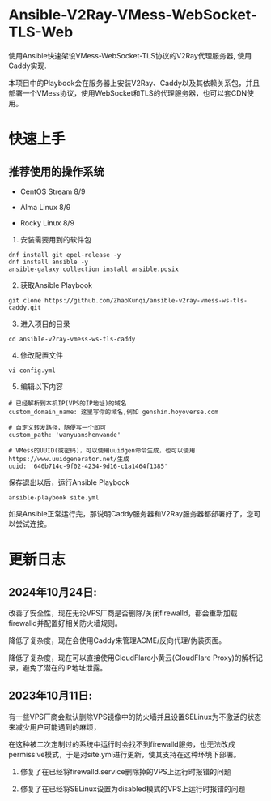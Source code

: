 # Ansible-V2Ray-VMess-WebSocket-TLS-Web

使用Ansible快速架设VMess-WebSocket-TLS协议的V2Ray代理服务器, 使用Caddy实现.

本项目中的Playbook会在服务器上安装V2Ray、Caddy以及其依赖关系包，并且部署一个VMess协议，使用WebSocket和TLS的代理服务器，也可以套CDN使用。

# 快速上手

## 推荐使用的操作系统

* CentOS Stream 8/9
 
* Alma Linux 8/9

* Rocky Linux 8/9

1. 安装需要用到的软件包

```
dnf install git epel-release -y
dnf install ansible -y
ansible-galaxy collection install ansible.posix
```

2. 获取Ansible Playbook

```
git clone https://github.com/ZhaoKunqi/ansible-v2ray-vmess-ws-tls-caddy.git
```

3. 进入项目的目录

```
cd ansible-v2ray-vmess-ws-tls-caddy
```

4. 修改配置文件
```
vi config.yml
```

5. 编辑以下内容

```
# 已经解析到本机IP(VPS的IP地址)的域名
custom_domain_name: 这里写你的域名,例如 genshin.hoyoverse.com

# 自定义转发路径，随便写一个即可
custom_path: 'wanyuanshenwande'

# VMess的UUID(或密码)，可以使用uuidgen命令生成，也可以使用https://www.uuidgenerator.net/生成
uuid: '640b714c-9f02-4234-9d16-c1a1464f1385'
```

保存退出以后，运行Ansible Playbook

```
ansible-playbook site.yml
```

如果Ansible正常运行完，那说明Caddy服务器和V2Ray服务器都部署好了，您可以尝试连接。

# 更新日志

## 2024年10月24日: 

改善了安全性，现在无论VPS厂商是否删除/关闭firewalld，都会重新加载firewalld并配置好相关防火墙规则。

降低了复杂度，现在会使用Caddy来管理ACME/反向代理/伪装页面。

降低了复杂度，现在可以直接使用CloudFlare小黄云(CloudFlare Proxy)的解析记录，避免了潜在的IP地址泄露。

## 2023年10月11日: 

有一些VPS厂商会默认删除VPS镜像中的防火墙并且设置SELinux为不激活的状态来减少用户可能遇到的麻烦，

在这种被二次定制过的系统中运行时会找不到firewalld服务，也无法改成permissive模式，于是对site.yml进行更新，使其支持在这种环境下部署。

1. 修复了在已经将firewalld.service删除掉的VPS上运行时报错的问题
 
2. 修复了在已经将SELinux设置为disabled模式的VPS上运行时报错的问题
